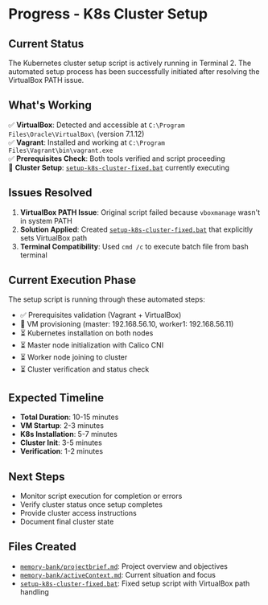 # Progress - K8s Cluster Setup

## Current Status
The Kubernetes cluster setup script is actively running in Terminal 2. The automated setup process has been successfully initiated after resolving the VirtualBox PATH issue.

## What's Working
✅ **VirtualBox**: Detected and accessible at `C:\Program Files\Oracle\VirtualBox\` (version 7.1.12)  
✅ **Vagrant**: Installed and working at `C:\Program Files\Vagrant\bin\vagrant.exe`  
✅ **Prerequisites Check**: Both tools verified and script proceeding  
🔄 **Cluster Setup**: [`setup-k8s-cluster-fixed.bat`](../setup-k8s-cluster-fixed.bat:1) currently executing

## Issues Resolved
1. **VirtualBox PATH Issue**: Original script failed because `vboxmanage` wasn't in system PATH
2. **Solution Applied**: Created [`setup-k8s-cluster-fixed.bat`](../setup-k8s-cluster-fixed.bat:10) that explicitly sets VirtualBox path
3. **Terminal Compatibility**: Used `cmd /c` to execute batch file from bash terminal

## Current Execution Phase
The setup script is running through these automated steps:
- ✅ Prerequisites validation (Vagrant + VirtualBox)
- 🔄 VM provisioning (master: 192.168.56.10, worker1: 192.168.56.11)
- ⏳ Kubernetes installation on both nodes
- ⏳ Master node initialization with Calico CNI
- ⏳ Worker node joining to cluster
- ⏳ Cluster verification and status check

## Expected Timeline
- **Total Duration**: 10-15 minutes
- **VM Startup**: 2-3 minutes
- **K8s Installation**: 5-7 minutes
- **Cluster Init**: 3-5 minutes
- **Verification**: 1-2 minutes

## Next Steps
- Monitor script execution for completion or errors
- Verify cluster status once setup completes
- Provide cluster access instructions
- Document final cluster state

## Files Created
- [`memory-bank/projectbrief.md`](projectbrief.md:1): Project overview and objectives
- [`memory-bank/activeContext.md`](activeContext.md:1): Current situation and focus
- [`setup-k8s-cluster-fixed.bat`](../setup-k8s-cluster-fixed.bat:1): Fixed setup script with VirtualBox path handling